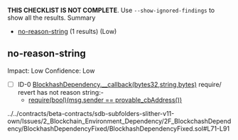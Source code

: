 **THIS CHECKLIST IS NOT COMPLETE**. Use `--show-ignored-findings` to show all the results.
Summary
 - [no-reason-string](#no-reason-string) (1 results) (Low)
## no-reason-string
Impact: Low
Confidence: Low
 - [ ] ID-0
[BlockhashDependency.__callback(bytes32,string,bytes)](../../contracts/beta-contracts/sdb-subfolders-slither-v11-own/Issues/2_Blockchain_Environment_Dependency/2F_BlockchashDependency/BlockhashDependencyFixed/BlockhashDependencyFixed.sol#L71-L91) require/ revert has not reason string:- 
	- [require(bool)(msg.sender == provable_cbAddress())](../../contracts/beta-contracts/sdb-subfolders-slither-v11-own/Issues/2_Blockchain_Environment_Dependency/2F_BlockchashDependency/BlockhashDependencyFixed/BlockhashDependencyFixed.sol#L76)

../../contracts/beta-contracts/sdb-subfolders-slither-v11-own/Issues/2_Blockchain_Environment_Dependency/2F_BlockchashDependency/BlockhashDependencyFixed/BlockhashDependencyFixed.sol#L71-L91


